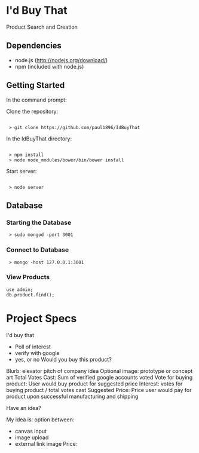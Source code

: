 

I'd Buy That
=============

Product Search and Creation


## Dependencies

- node.js (http://nodejs.org/download/)
- npm (included with node.js)

## Getting Started

In the command prompt:

Clone the repository:
```

 > git clone https://github.com/paulb896/IdBuyThat

```

In the IdBuyThat directory:
```

 > npm install
 > node node_modules/bower/bin/bower install

```

Start server:
```

 > node server

```

## Database

### Starting the Database

```
 > sudo mongod -port 3001
```

### Connect to Database

```
 > mongo -host 127.0.0.1:3001
```

### View Products

```
use admin;
db.product.find();
```



# Project Specs


I'd buy that
 - Poll of interest
 - verify with google
 - yes, or no
 Would you buy this product?


 Blurb: elevator pitch of company idea
 Optional image: prototype or concept art
 Total Votes Cast: Sum of verified google accounts voted
 Vote for buying product: User would buy product for suggested price
 Interest: votes for buying product / total votes cast
 Suggested Price: Price user would pay for product upon successful manufacturing and shipping



Have an idea?

My idea is: <Text box>
option between:
 - canvas input
 - image upload
 - external link image
Price: